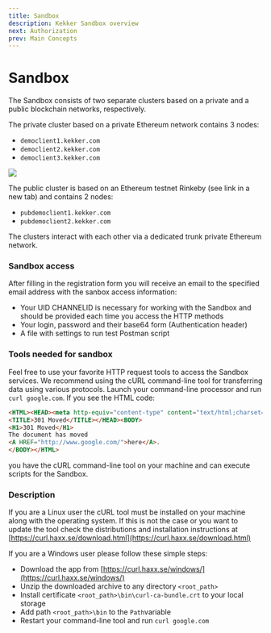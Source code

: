 ```yaml
---
title: Sandbox
description: Kekker Sandbox overview
next: Authorization
prev: Main Concepts
---
```


# Sandbox

The Sandbox consists of two separate clusters based on a private and a public blockchain networks, respectively.

The private cluster based on a private Ethereum network contains 3 nodes:
* `democlient1.kekker.com`
* `democlient2.kekker.com`
* `democlient3.kekker.com`

![](https://lh6.googleusercontent.com/dPJFHMSUSl-6EMBplN0oFG0nBDXeKqLCj37LeqCPx5iXBfZ_4JeoT-CiU3sbXXnfBo9xh-Dj2BrgiFqX72HQ7SmB8omD9yKJzGkyMjpsuLirrqQZdwcPJWSif1SeJMlVQ_2D4cKj)

The public cluster is based on an Ethereum testnet Rinkeby (see link in a new tab) and contains 2 nodes:
* `pubdemoclient1.kekker.com`
* `pubdemoclient2.kekker.com`

The clusters interact with each other via a dedicated trunk private Ethereum network.

### Sandbox access

After filling in the registration form you will receive an email to the specified email address with the sanbox access information:
* Your UID CHANNELID is necessary for working with the Sandbox and should be provided each time you access the HTTP methods
* Your login, password and their base64 form (Authentication header)
* A file with settings to run test Postman script

### Tools needed for sandbox

Feel free to use your favorite HTTP request tools to access the Sandbox services. We recommend using the cURL command-line tool for transferring data using various protocols. 
Launch your command-line processor and run `curl google.com`. If you see the HTML code:

```html
<HTML><HEAD><meta http-equiv="content-type" content="text/html;charset=utf-8">
<TITLE>301 Moved</TITLE></HEAD><BODY>
<H1>301 Moved</H1>
The document has moved
<A HREF="http://www.google.com/">here</A>.
</BODY></HTML>
```
you have the cURL command-line tool on your machine and can execute scripts for the Sandbox.


### Description

If you are a Linux user the cURL tool must be installed on your machine along with the operating system. 
If this is not the case or you want to update the tool check the distributions and installation instructions at [https://curl.haxx.se/download.html](https://curl.haxx.se/download.html)

If you are a Windows user please follow these simple steps:
* Download the app from [https://curl.haxx.se/windows/](https://curl.haxx.se/windows/)
* Unzip the downloaded archive to any directory `<root_path>`
* Install certificate `<root_path>\bin\curl-ca-bundle.crt` to your local storage
* Add path `<root_path>\bin` to the `Path`variable
* Restart your command-line tool and run `curl google.com`


